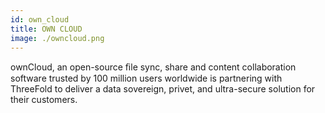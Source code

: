 ```yaml
---
id: own_cloud
title: OWN CLOUD
image: ./owncloud.png
---
```

ownCloud, an open-source ﬁle sync, share and content collaboration software trusted by 100 million users worldwide is partnering with ThreeFold to deliver a data sovereign, privet, and ultra-secure solution for their customers.
